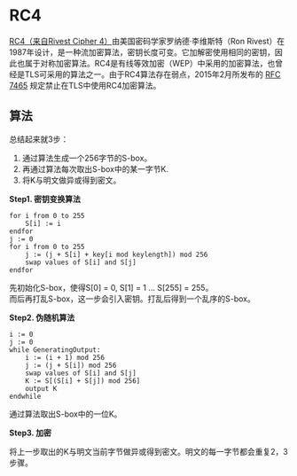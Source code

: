 # RC4

[RC4（来自Rivest Cipher 4）](https://en.wikipedia.org/wiki/RC4)由美国密码学家罗纳德·李维斯特（Ron Rivest）在1987年设计，是一种流加密算法，密钥长度可变。它加解密使用相同的密钥，因此也属于对称加密算法。RC4是有线等效加密（WEP）中采用的加密算法，也曾经是TLS可采用的算法之一。由于RC4算法存在弱点，2015年2月所发布的 [RFC 7465](https://tools.ietf.org/html/rfc7465) 规定禁止在TLS中使用RC4加密算法。

## 算法

总结起来就3步：  
1. 通过算法生成一个256字节的S-box。  
2. 再通过算法每次取出S-box中的某一字节K.  
3. 将K与明文做异或得到密文。

**Step1. 密钥变换算法**

```
for i from 0 to 255
    S[i] := i
endfor
j := 0
for i from 0 to 255
    j := (j + S[i] + key[i mod keylength]) mod 256
    swap values of S[i] and S[j]
endfor
```

先初始化S-box，使得S\[0\] = 0, S\[1\] = 1 ... S\[255\] = 255。  
而后再打乱S-box，这一步会引入密钥。打乱后得到一个乱序的S-box。

**Step2. 伪随机算法**

```
i := 0
j := 0
while GeneratingOutput:
    i := (i + 1) mod 256
    j := (j + S[i]) mod 256
    swap values of S[i] and S[j]
    K := S[(S[i] + S[j]) mod 256]
    output K
endwhile
```

通过算法取出S-box中的一位K。

**Step3. 加密**

将上一步取出的K与明文当前字节做异或得到密文。明文的每一字节都会重复2，3步骤。

